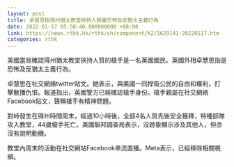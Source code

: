 ```yaml
---
layout: post
title: 卓慧思指得州猶太教堂挾持人質屬恐怖及反猶太主義行為
date: 2022-01-17 05:50:40.000000000 +08:00
link: https://news.rthk.hk/rthk/ch/component/k2/1629141-20220117.htm
categories: rthk
---
```


美國當局確認得州猶太教堂挾持人質的槍手是一名英國國民。英國外相卓慧思指是恐怖及反猶太主義行為。

卓慧思在社交網絡twitter貼文。她表示，與美國一同捍衛公民的自由和權利，打擊散播仇恨。報道指出，英國警方已經確認槍手身份。槍手親屬在社交網絡Facebook貼文，聲稱槍手有精神問題。

對峙發生在得州時間周末，經過10小時後，全部4名人質先後安全獲釋，特種部隊攻入教堂，44歲槍手死亡。美國聯邦調查局表示，沒跡象顯示涉及其他人，但亦沒有說明動機。

教堂內周末的活動在社交網站Facebook串流直播。Meta表示，已經移除相關視頻。
